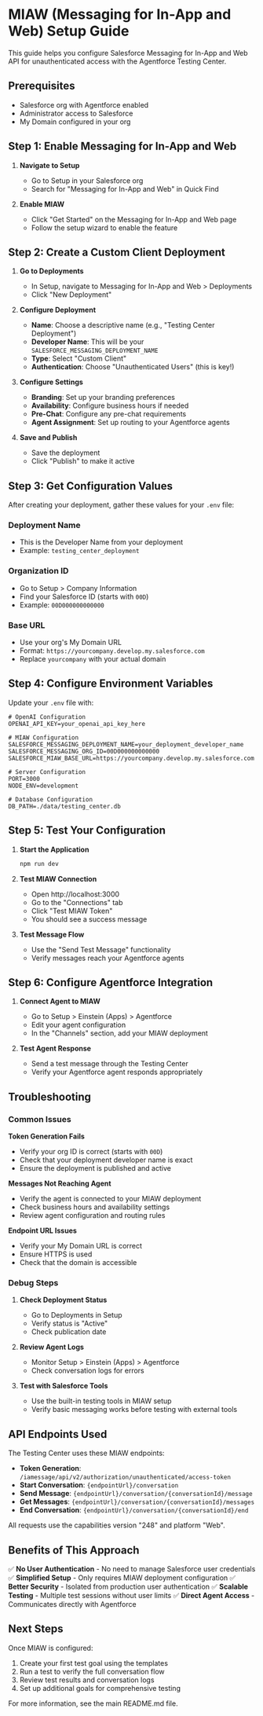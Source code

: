 # MIAW (Messaging for In-App and Web) Setup Guide

This guide helps you configure Salesforce Messaging for In-App and Web API for unauthenticated access with the Agentforce Testing Center.

## Prerequisites

- Salesforce org with Agentforce enabled
- Administrator access to Salesforce
- My Domain configured in your org

## Step 1: Enable Messaging for In-App and Web

1. **Navigate to Setup**
   - Go to Setup in your Salesforce org
   - Search for "Messaging for In-App and Web" in Quick Find

2. **Enable MIAW**
   - Click "Get Started" on the Messaging for In-App and Web page
   - Follow the setup wizard to enable the feature

## Step 2: Create a Custom Client Deployment

1. **Go to Deployments**
   - In Setup, navigate to Messaging for In-App and Web > Deployments
   - Click "New Deployment"

2. **Configure Deployment**
   - **Name**: Choose a descriptive name (e.g., "Testing Center Deployment")
   - **Developer Name**: This will be your `SALESFORCE_MESSAGING_DEPLOYMENT_NAME`
   - **Type**: Select "Custom Client"
   - **Authentication**: Choose "Unauthenticated Users" (this is key!)

3. **Configure Settings**
   - **Branding**: Set up your branding preferences
   - **Availability**: Configure business hours if needed
   - **Pre-Chat**: Configure any pre-chat requirements
   - **Agent Assignment**: Set up routing to your Agentforce agents

4. **Save and Publish**
   - Save the deployment
   - Click "Publish" to make it active

## Step 3: Get Configuration Values

After creating your deployment, gather these values for your `.env` file:

### Deployment Name
- This is the Developer Name from your deployment
- Example: `testing_center_deployment`

### Organization ID
- Go to Setup > Company Information
- Find your Salesforce ID (starts with `00D`)
- Example: `00D000000000000`

### Base URL
- Use your org's My Domain URL
- Format: `https://yourcompany.develop.my.salesforce.com`
- Replace `yourcompany` with your actual domain

## Step 4: Configure Environment Variables

Update your `.env` file with:

```env
# OpenAI Configuration
OPENAI_API_KEY=your_openai_api_key_here

# MIAW Configuration
SALESFORCE_MESSAGING_DEPLOYMENT_NAME=your_deployment_developer_name
SALESFORCE_MESSAGING_ORG_ID=00D000000000000
SALESFORCE_MIAW_BASE_URL=https://yourcompany.develop.my.salesforce.com

# Server Configuration  
PORT=3000
NODE_ENV=development

# Database Configuration
DB_PATH=./data/testing_center.db
```

## Step 5: Test Your Configuration

1. **Start the Application**
   ```bash
   npm run dev
   ```

2. **Test MIAW Connection**
   - Open http://localhost:3000
   - Go to the "Connections" tab
   - Click "Test MIAW Token"
   - You should see a success message

3. **Test Message Flow**
   - Use the "Send Test Message" functionality
   - Verify messages reach your Agentforce agents

## Step 6: Configure Agentforce Integration

1. **Connect Agent to MIAW**
   - Go to Setup > Einstein (Apps) > Agentforce
   - Edit your agent configuration
   - In the "Channels" section, add your MIAW deployment

2. **Test Agent Response**
   - Send a test message through the Testing Center
   - Verify your Agentforce agent responds appropriately

## Troubleshooting

### Common Issues

**Token Generation Fails**
- Verify your org ID is correct (starts with `00D`)
- Check that your deployment developer name is exact
- Ensure the deployment is published and active

**Messages Not Reaching Agent**  
- Verify the agent is connected to your MIAW deployment
- Check business hours and availability settings
- Review agent configuration and routing rules

**Endpoint URL Issues**
- Verify your My Domain URL is correct
- Ensure HTTPS is used
- Check that the domain is accessible

### Debug Steps

1. **Check Deployment Status**
   - Go to Deployments in Setup
   - Verify status is "Active"
   - Check publication date

2. **Review Agent Logs**
   - Monitor Setup > Einstein (Apps) > Agentforce
   - Check conversation logs for errors

3. **Test with Salesforce Tools**
   - Use the built-in testing tools in MIAW setup
   - Verify basic messaging works before testing with external tools

## API Endpoints Used

The Testing Center uses these MIAW endpoints:

- **Token Generation**: `/iamessage/api/v2/authorization/unauthenticated/access-token`
- **Start Conversation**: `{endpointUrl}/conversation`  
- **Send Message**: `{endpointUrl}/conversation/{conversationId}/message`
- **Get Messages**: `{endpointUrl}/conversation/{conversationId}/messages`
- **End Conversation**: `{endpointUrl}/conversation/{conversationId}/end`

All requests use the capabilities version "248" and platform "Web".

## Benefits of This Approach

✅ **No User Authentication** - No need to manage Salesforce user credentials
✅ **Simplified Setup** - Only requires MIAW deployment configuration
✅ **Better Security** - Isolated from production user authentication
✅ **Scalable Testing** - Multiple test sessions without user limits
✅ **Direct Agent Access** - Communicates directly with Agentforce

## Next Steps

Once MIAW is configured:
1. Create your first test goal using the templates
2. Run a test to verify the full conversation flow
3. Review test results and conversation logs
4. Set up additional goals for comprehensive testing

For more information, see the main README.md file.